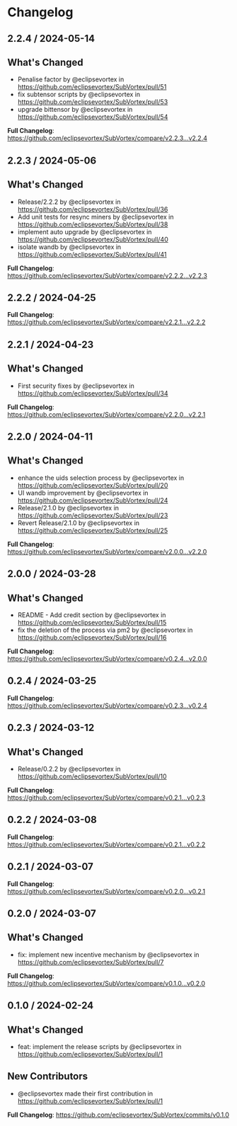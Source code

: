 # Changelog

## 2.2.4 / 2024-05-14

## What's Changed
* Penalise factor by @eclipsevortex in https://github.com/eclipsevortex/SubVortex/pull/51
* fix subtensor scripts by @eclipsevortex in https://github.com/eclipsevortex/SubVortex/pull/53
* upgrade bittensor by @eclipsevortex in https://github.com/eclipsevortex/SubVortex/pull/54


**Full Changelog**: https://github.com/eclipsevortex/SubVortex/compare/v2.2.3...v2.2.4

## 2.2.3 / 2024-05-06

## What's Changed
* Release/2.2.2 by @eclipsevortex in https://github.com/eclipsevortex/SubVortex/pull/36
* Add unit tests for resync miners by @eclipsevortex in https://github.com/eclipsevortex/SubVortex/pull/38
* implement auto upgrade by @eclipsevortex in https://github.com/eclipsevortex/SubVortex/pull/40
* isolate wandb by @eclipsevortex in https://github.com/eclipsevortex/SubVortex/pull/41


**Full Changelog**: https://github.com/eclipsevortex/SubVortex/compare/v2.2.2...v2.2.3

## 2.2.2 / 2024-04-25

**Full Changelog**: https://github.com/eclipsevortex/SubVortex/compare/v2.2.1...v2.2.2

## 2.2.1 / 2024-04-23

## What's Changed
* First security fixes by @eclipsevortex in https://github.com/eclipsevortex/SubVortex/pull/34


**Full Changelog**: https://github.com/eclipsevortex/SubVortex/compare/v2.2.0...v2.2.1

## 2.2.0 / 2024-04-11

## What's Changed
* enhance the uids selection process by @eclipsevortex in https://github.com/eclipsevortex/SubVortex/pull/20
* UI wandb improvement by @eclipsevortex in https://github.com/eclipsevortex/SubVortex/pull/24
* Release/2.1.0 by @eclipsevortex in https://github.com/eclipsevortex/SubVortex/pull/23
* Revert Release/2.1.0 by @eclipsevortex in https://github.com/eclipsevortex/SubVortex/pull/25


**Full Changelog**: https://github.com/eclipsevortex/SubVortex/compare/v2.0.0...v2.2.0

## 2.0.0 / 2024-03-28

## What's Changed
* README - Add credit section by @eclipsevortex in https://github.com/eclipsevortex/SubVortex/pull/15
* fix the deletion of the process via pm2 by @eclipsevortex in https://github.com/eclipsevortex/SubVortex/pull/16


**Full Changelog**: https://github.com/eclipsevortex/SubVortex/compare/v0.2.4...v2.0.0

## 0.2.4 / 2024-03-25

**Full Changelog**: https://github.com/eclipsevortex/SubVortex/compare/v0.2.3...v0.2.4

## 0.2.3 / 2024-03-12

## What's Changed
* Release/0.2.2 by @eclipsevortex in https://github.com/eclipsevortex/SubVortex/pull/10


**Full Changelog**: https://github.com/eclipsevortex/SubVortex/compare/v0.2.1...v0.2.3

## 0.2.2 / 2024-03-08

**Full Changelog**: https://github.com/eclipsevortex/SubVortex/compare/v0.2.1...v0.2.2

## 0.2.1 / 2024-03-07

**Full Changelog**: https://github.com/eclipsevortex/SubVortex/compare/v0.2.0...v0.2.1

## 0.2.0 / 2024-03-07

## What's Changed
* fix: implement new incentive mechanism by @eclipsevortex in https://github.com/eclipsevortex/SubVortex/pull/7


**Full Changelog**: https://github.com/eclipsevortex/SubVortex/compare/v0.1.0...v0.2.0

## 0.1.0 / 2024-02-24

## What's Changed
* feat: implement the release scripts by @eclipsevortex in https://github.com/eclipsevortex/SubVortex/pull/1

## New Contributors
* @eclipsevortex made their first contribution in https://github.com/eclipsevortex/SubVortex/pull/1

**Full Changelog**: https://github.com/eclipsevortex/SubVortex/commits/v0.1.0
